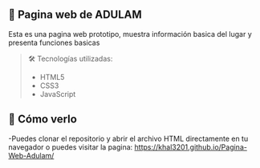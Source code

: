 

## 📁 Pagina web de ADULAM

Esta es una pagina web prototipo, muestra información basica del lugar y presenta funciones basicas

> 🛠️ Tecnologías utilizadas:  
> - HTML5  
> - CSS3  
> - JavaScript

## 🚀 Cómo verlo

-Puedes clonar el repositorio y abrir el archivo HTML directamente en tu navegador o puedes visitar la pagina:
https://khal3201.github.io/Pagina-Web-Adulam/


